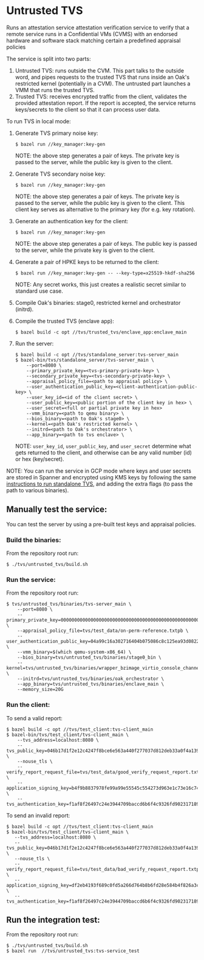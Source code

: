 # Untrusted TVS

Runs an attestation service attestation verification service to verify that a
remote service runs in a Confidential VMs (CVMS) with an endorsed hardware and
software stack matching certain a predefined appraisal policies

The service is split into two parts:

1.  Untrusted TVS: runs outside the CVM. This part talks to the outside word,
    and pipes requests to the trusted TVS that runs inside an Oak's restricted
    kernel (potentially in a CVM). The untrusted part launches a VMM that runs
    the trusted TVS.
1.  Trusted TVS: receives encrypted traffic from the client, validates the
    provided attestation report. If the report is accepted, the service returns
    keys/secrets to the client so that it can process user data.

To run TVS in local mode:

1.  Generate TVS primary noise key:

    ```shell
    $ bazel run //key_manager:key-gen
    ```

    NOTE: the above step generates a pair of keys. The private key is passed to
    the server, while the public key is given to the client.

1.  Generate TVS secondary noise key:

    ```shell
    $ bazel run //key_manager:key-gen
    ```

    NOTE: the above step generates a pair of keys. The private key is passed to
    the server, while the public key is given to the client. This client key
    serves as alternative to the primary key (for e.g. key rotation).

1.  Generate an authentication key for the client:

    ```shell
    $ bazel run //key_manager:key-gen
    ```

    NOTE: the above step generates a pair of keys. The public key is passed to
    the server, while the private key is given to the client.

1.  Generate a pair of HPKE keys to be returned to the client:

    ```shell
    $ bazel run //key_manager:key-gen -- --key-type=x25519-hkdf-sha256
    ```

    NOTE: Any secret works, this just creates a realistic secret similar to
    standard use case.

1.  Compile Oak's binaries: stage0, restricted kernel and orchestrator (initrd).

1. Compile the trusted TVS (enclave app):
   ```shell
   $ bazel build -c opt //tvs/trusted_tvs/enclave_app:enclave_main
   ```

1.  Run the server:

    ```shell
    $ bazel build -c opt //tvs/standalone_server:tvs-server_main
    $ bazel-bin/tvs/standalone_server/tvs-server_main \
        --port=8080 \
        --primary_private_key=<tvs-primary-private-key> \
        --secondary_private_key=<tvs-secondary-private-key> \
        --appraisal_policy_file=<path to appraisal policy> \
        --user_authentication_public_key=<client-authentication-public-key> \
        --user_key_id=<id of the client secret> \
        --user_public_key=<public portion of the client key in hex> \
        --user_secret=<full or partial private key in hex>
        --vmm_binary=<path to qemu binary> \
        --bios_binary=<path to Oak's stage0> \
        --kernel=<path Oak's restricted kernel> \
        --initrd=<path to Oak's orchestrator> \
        --app_binary=<path to tvs enclave> \
    ```

    NOTE: `user_key_id`, `user_public_key`, and `user_secret` determine what
    gets returned to the client, and otherwise can be any valid number (id) or
    hex (key/secret).

NOTE: You can run the service in GCP mode where keys and user secrets are stored
in Spanner and encrypted using KMS keys by following the same
[instructions to run standalone TVS](../README.md), and adding the extra flags
(to pass the path to various binaries).

## Manually test the service:
You can test the server by using a pre-built test keys and appraisal policies.


### Build the binaries:

From the repository root run:

```shell
$ ./tvs/untrusted_tvs/build.sh
```

### Run the service:

From the repository root run:

```shell
$ tvs/untrusted_tvs/binaries/tvs-server_main \
    --port=8080 \
    --primary_private_key=0000000000000000000000000000000000000000000000000000000000000001 \
    --appraisal_policy_file=tvs/test_data/on-perm-reference.txtpb \
    --user_authentication_public_key=04a99c16a302716404b075086c8c125ea93d0822330f8a46675c8f7e5760478024811211845d43e6addae5280660ba3b5ba0f78834b79ec9449b626a725728b76d \
    --vmm_binary=$(which qemu-system-x86_64) \
    --bios_binary=tvs/untrusted_tvs/binaries/stage0_bin \
    --kernel=tvs/untrusted_tvs/binaries/wrapper_bzimage_virtio_console_channel \
    --initrd=tvs/untrusted_tvs/binaries/oak_orchestrator \
    --app_binary=tvs/untrusted_tvs/binaries/enclave_main \
    --memory_size=20G
```

### Run the client:

To send a valid report:

```shell
$ bazel build -c opt //tvs/test_client:tvs-client_main
$ bazel-bin/tvs/test_client/tvs-client_main \
    --tvs_address=localhost:8080 \
    --tvs_public_key=046b17d1f2e12c4247f8bce6e563a440f277037d812deb33a0f4a13945d898c2964fe342e2fe1a7f9b8ee7eb4a7c0f9e162bce33576b315ececbb6406837bf51f5 \
    --nouse_tls \
    --verify_report_request_file=tvs/test_data/good_verify_request_report.txtpb \
    --application_signing_key=b4f9b8837978fe99a99e55545c554273d963e1c73e16c7406b99b773e930ce23 \
    --tvs_authentication_key=f1af8f26497c24e3944709baccd6b6f4c9326fd902317189f4b2c4adfe2e6af9
```

To send an invalid report:

```shell
$ bazel build -c opt //tvs/test_client:tvs-client_main
$ bazel-bin/tvs/test_client/tvs-client_main \
   --tvs_address=localhost:8080 \
   --tvs_public_key=046b17d1f2e12c4247f8bce6e563a440f277037d812deb33a0f4a13945d898c2964fe342e2fe1a7f9b8ee7eb4a7c0f9e162bce33576b315ececbb6406837bf51f5 \
   --nouse_tls \
   --verify_report_request_file=tvs/test_data/bad_verify_request_report.txtpb \
   --application_signing_key=df2eb4193f689c0fd5a266d764b8b6fd28e584b4f826a3ccb96f80fed2949759   \
   --tvs_authentication_key=f1af8f26497c24e3944709baccd6b6f4c9326fd902317189f4b2c4adfe2e6af9
```

## Run the integration test:

From the repository root run:

```shell
$ ./tvs/untrusted_tvs/build.sh
$ bazel run  //tvs/untrusted_tvs:tvs-service_test
```
